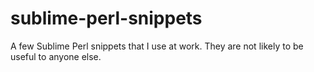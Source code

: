 sublime-perl-snippets
=====================

A few Sublime Perl snippets that I use at work. They are not likely to be
useful to anyone else.
